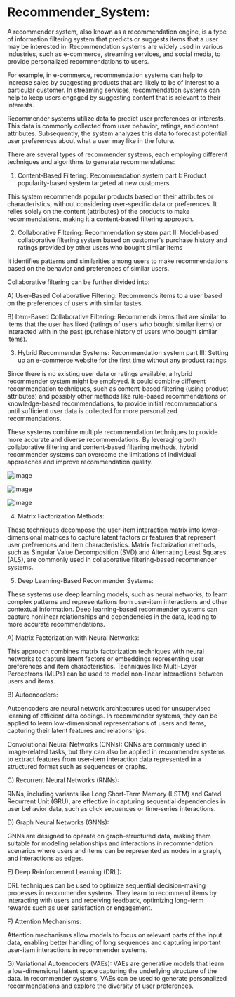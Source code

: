 # Recommender_System:

A recommender system, also known as a recommendation engine, is a type of information filtering system that predicts or suggests items that a user may be interested in.
Recommendation systems are widely used in various industries, such as e-commerce, streaming services, and social media, to provide personalized recommendations to users.

For example, in e-commerce, recommendation systems can help to increase sales by suggesting products that are likely to be of interest to a particular customer. In streaming services, recommendation systems can help to keep users engaged by suggesting content that is relevant to their interests.

Recommender systems utilize data to predict user preferences or interests. This data is commonly collected from user behavior, ratings, and content attributes. Subsequently, the system analyzes this data to forecast potential user preferences about what a user may like in the future.


There are several types of recommender systems, each employing different techniques and algorithms to generate recommendations:


1) Content-Based Filtering: Recommendation system part I: Product popularity-based system targeted at new customers

This system recommends popular products based on their attributes or characteristics, without considering user-specific data or preferences. It relies solely on the content (attributes) of the products to make recommendations, making it a content-based filtering approach.




2) Collaborative Filtering: Recommendation system part II: Model-based collaborative filtering system based on customer's purchase history and ratings provided by other users who bought similar items

 It identifies patterns and similarities among users to make recommendations based on the behavior and preferences of similar users.

 Collaborative filtering can be further divided into:

A) User-Based Collaborative Filtering: Recommends items to a user based on the preferences of users with similar tastes.

B) Item-Based Collaborative Filtering: Recommends items that are similar to items that the user has liked (ratings of users who bought similar items) or interacted with in the past (purchase history of users who bought similar items).

3) Hybrid Recommender Systems:  Recommendation system part III: Setting up an e-commerce website for the first time without any product ratings

Since there is no existing user data or ratings available, a hybrid recommender system might be employed. It could combine different recommendation techniques, such as content-based filtering (using product attributes) and possibly other methods like rule-based recommendations or knowledge-based recommendations, to provide initial recommendations until sufficient user data is collected for more personalized recommendations.

These systems combine multiple recommendation techniques to provide more accurate and diverse recommendations. By leveraging both collaborative filtering and content-based filtering methods, hybrid recommender systems can overcome the limitations of individual approaches and improve recommendation quality.


![image](https://github.com/Tiwari666/Recommender_System/assets/153152895/60ff557c-b745-4cdf-a7e1-36f2d8db2abd)

![image](https://github.com/Tiwari666/Recommender_System/assets/153152895/c4d688f3-1eda-40bc-bcda-47f5e896c8db)


![image](https://github.com/Tiwari666/Recommender_System/assets/153152895/9fe4320d-5b79-4527-a2e2-ff8eaefdb848)





4) Matrix Factorization Methods:

These techniques decompose the user-item interaction matrix into lower-dimensional matrices to capture latent factors or features that represent user preferences and item characteristics. Matrix factorization methods, such as Singular Value Decomposition (SVD) and Alternating Least Squares (ALS), are commonly used in collaborative filtering-based recommender systems.

5) Deep Learning-Based Recommender Systems:
  
These systems use deep learning models, such as neural networks, to learn complex patterns and representations from user-item interactions and other contextual information. Deep learning-based recommender systems can capture nonlinear relationships and dependencies in the data, leading to more accurate recommendations.

A) Matrix Factorization with Neural Networks: 

This approach combines matrix factorization techniques with neural networks to capture latent factors or embeddings representing user preferences and item characteristics. Techniques like Multi-Layer Perceptrons (MLPs) can be used to model non-linear interactions between users and items.

B) Autoencoders: 

Autoencoders are neural network architectures used for unsupervised learning of efficient data codings. In recommender systems, they can be applied to learn low-dimensional representations of users and items, capturing their latent features and relationships.

Convolutional Neural Networks (CNNs): CNNs are commonly used in image-related tasks, but they can also be applied in recommender systems to extract features from user-item interaction data represented in a structured format such as sequences or graphs.

C) Recurrent Neural Networks (RNNs): 

RNNs, including variants like Long Short-Term Memory (LSTM) and Gated Recurrent Unit (GRU), are effective in capturing sequential dependencies in user behavior data, such as click sequences or time-series interactions.

D) Graph Neural Networks (GNNs): 

GNNs are designed to operate on graph-structured data, making them suitable for modeling relationships and interactions in recommendation scenarios where users and items can be represented as nodes in a graph, and interactions as edges.

E) Deep Reinforcement Learning (DRL): 

DRL techniques can be used to optimize sequential decision-making processes in recommender systems. They learn to recommend items by interacting with users and receiving feedback, optimizing long-term rewards such as user satisfaction or engagement.

F) Attention Mechanisms: 

Attention mechanisms allow models to focus on relevant parts of the input data, enabling better handling of long sequences and capturing important user-item interactions in recommender systems.

G) Variational Autoencoders (VAEs): 
VAEs are generative models that learn a low-dimensional latent space capturing the underlying structure of the data. In recommender systems, VAEs can be used to generate personalized recommendations and explore the diversity of user preferences.





